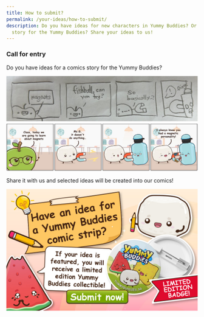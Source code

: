 ```yaml
---
title: How to submit?
permalink: /your-ideas/how-to-submit/
description: Do you have ideas for new characters in Yummy Buddies? Or a comics
  story for the Yummy Buddies? Share your ideas to us!
---
```

### Call for entry
Do you have ideas for a comics story for the Yummy Buddies? 

![share](/images/Characters/about_share.jpg)

Share it with us and selected ideas will be created into our comics!

<a href="default.asp"><img alt="" src="/images/Website/cta_submit.jpg"></a>